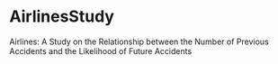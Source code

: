 # AirlinesStudy
Airlines: A Study on the Relationship between the Number of Previous Accidents and the Likelihood of Future Accidents
